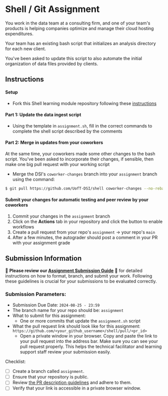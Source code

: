 # Shell / Git Assignment
You work in the data team at a consulting firm, and one of your team's products is helping companies optimize and manage their cloud hosting expenditures.

Your team has an existing bash script that initializes an analysis directory for each new client.

You've been asked to update this script to also automate the initial organization of data files provided by clients.

## Instructions
#### Setup
* Fork this Shell learning module repository following these [instructions](https://github.com/UofT-DSI/onboarding/blob/main/onboarding_documents/submissions.md#setting-up)

#### Part 1: Update the data ingest script
* Using the template in `assignment.sh`, fill in the correct commands to complete the shell script described by the comments

#### Part 2: Merge in updates from your coworkers
At the same time, your coworkers made some other changes to the bash script.
You've been asked to incorporate their changes, if sensible, then make one big pull request with your working script
* Merge the DSI's `coworker-changes` branch into your `assignment` branch using the command:
```bash
$ git pull https://github.com/UofT-DSI/shell coworker-changes --no-rebase
```

#### Submit your changes for automatic testing and peer review by your coworkers
1. Commit your changes in the `assignment` branch
1. Click on the **Actions** tab in your repository and click the button to enable workflows
1. Create a pull request from your repo's `assignment` → your repo's `main`
1. After a few minutes, the autograder should post a comment in your PR with your assignment grade


## Submission Information

🚨 **Please review our [Assignment Submission Guide](https://github.com/UofT-DSI/onboarding/blob/main/onboarding_documents/submissions.md)** 🚨 for detailed instructions on how to format, branch, and submit your work. Following these guidelines is crucial for your submissions to be evaluated correctly.

### Submission Parameters:
* Submission Due Date: `2024-08-25 - 23:59`
* The branch name for your repo should be: `assignment`
* What to submit for this assignment:
    * One or more commits that update the `assignment.sh` script
* What the pull request link should look like for this assignment: `https://github.com/<your_github_username>/shell/pull/<pr_id>`
    * Open a private window in your browser. Copy and paste the link to your pull request into the address bar. Make sure you can see your pull request properly. This helps the technical facilitator and learning support staff review your submission easily.

Checklist:
- [ ] Create a branch called `assignment`.
- [ ] Ensure that your repository is public.
- [ ] Review [the PR description guidelines](https://github.com/UofT-DSI/onboarding/blob/main/onboarding_documents/submissions.md#guidelines-for-pull-request-descriptions) and adhere to them.
- [ ] Verify that your link is accessible in a private browser window.
